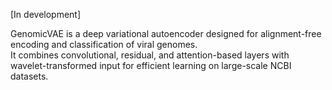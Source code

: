 [In development]

GenomicVAE is a deep variational autoencoder designed for alignment-free encoding and classification of viral genomes.  
It combines convolutional, residual, and attention-based layers with wavelet-transformed input for efficient learning on large-scale NCBI datasets.
